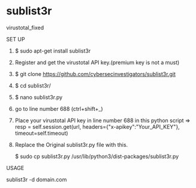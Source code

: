 # sublist3r
virustotal_fixed

SET UP

1. $ sudo apt-get install sublist3r

2. Register and get the virustotal API key.(premium key is not a must)

3. $ git clone https://github.com/cybersecinvestigators/sublist3r.git

4. $ cd sublist3r/

5. $ nano sublist3r.py

6. go to line number 688 (ctrl+shift+_)

7. Place your virustotal API key in line number 688 in this python script => resp = self.session.get(url, headers={"x-apikey":"Your_API_KEY"}, timeout=self.timeout)

8. Replace the Original sublist3r.py file with this.

    $ sudo cp sublist3r.py /usr/lib/python3/dist-packages/sublist3r.py

USAGE

sublist3r -d domain.com

